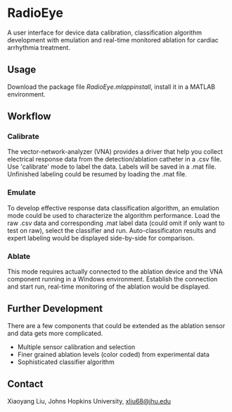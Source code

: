 # RadioEye
A user interface for device data calibration, classification algorithm development with emulation and real-time monitored ablation for cardiac arrhythmia treatment.

## Usage
Download the package file *RadioEye.mlappinstall*, install it in a MATLAB environment.

## Workflow
### Calibrate
The vector-network-analyzer (VNA) provides a driver that help you collect electrical response data from the detection/ablation catheter in a .csv file. Use 'calibrate' mode to label the data. Labels will be saved in a .mat file. Unfinished labeling could be resumed by loading the .mat file.

### Emulate
To develop effective response data classification algorithm, an emulation mode could be used to characterize the algorithm performance. Load the raw .csv data and corresponding .mat label data (could omit if only want to test on raw), select the classifier and run. Auto-classificaton results and expert labeling would be displayed side-by-side for comparison.

### Ablate
This mode requires actually connected to the ablation device and the VNA component running in a Windows environment. Establish the connection and start run, real-time monitoring of the ablation would be displayed.

## Further Development
There are a few components that could be extended as the ablation sensor and data gets more complicated.

* Multiple sensor calibration and selection
* Finer grained ablation levels (color coded) from experimental data
* Sophisticated classifier algorithm

## Contact
Xiaoyang Liu, Johns Hopkins University, xliu68@jhu.edu